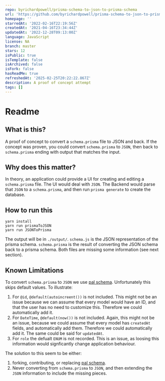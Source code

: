 ```yaml
---
repo: byrichardpowell/prisma-schema-to-json-to-prisma-schema
url: 'https://github.com/byrichardpowell/prisma-schema-to-json-to-prisma-schema'
homepage: ''
starredAt: '2022-02-16T22:19:56Z'
createdAt: '2021-04-16T23:34:44Z'
updatedAt: '2022-12-28T09:13:00Z'
language: JavaScript
license: NA
branch: master
stars: 12
isPublic: true
isTemplate: false
isArchived: false
isFork: false
hasReadMe: true
refreshedAt: '2025-02-25T20:22:22.867Z'
description: A proof of concept attempt
tags: []
---
```


# Readme

## What is this?

A proof of concept to convert a `schema.prisma` file to JSON and back. If the concept was proven, you could convert `schema.prisma` to `JSON`, then back to `schema.prisma` ending with output that matches the input.

## Why does this matter?

In theory, an application could provide a UI for creating and editing a `schema.prisma` file. The UI would deal with `JSON`. The Backend would parse that `JSON` to a `schema.prisma`, and then run `prisma generate` to create the database.

## How to run this

```
yarn install
yarn run prismaToJSON
yarn run JSONToPrisma
```

The output will be in `./output/`. `schema.js` is the JSON representation of the prisma schema. `schema.prisma` is the result of converting the JSON schema back to a prisma schema. Both files are missing some information (see next section).

## Known Limitations

To convert `schema.prisma` to `JSON` we use [pal schema](https://paljs.com/cli/schema). Unfortunately this skips default values. To illustrate:

1. For `@id`, `@default(autoincreent())` is not included. This might not be an issue because we can assume that every model would have an ID, and that the user has no need to customize this. Therefore we could automatically add it.
2. For `DateTime`, `@default(now())` is not included. Again, this might not be an issue, because we could assume that every model has `createdAt` fields, and automatically add them. Therefore we could automatically add it. The same could be said for `updatedAt`.
3. For `role` the defualt `ENUM` is not recorded. This is an issue, as loosing this information would signficantly change application behaviour.

The solution to this seem to be either:

1. forking, contributing, or replacing [pal schema](https://paljs.com/cli/schema).
2. Never converting from `schema.prisma` to `JSON`, and then extending the `JSON` information to include the missing pieces.
